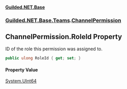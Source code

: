 #### [Guilded.NET.Base](Guilded_NET_Base.md 'Guilded.NET.Base')
### [Guilded.NET.Base.Teams](Guilded_NET_Base.md#Guilded_NET_Base_Teams 'Guilded.NET.Base.Teams').[ChannelPermission](ChannelPermission.md 'Guilded.NET.Base.Teams.ChannelPermission')
## ChannelPermission.RoleId Property
ID of the role this permission was assigned to.  
```csharp
public ulong RoleId { get; set; }
```
#### Property Value
[System.UInt64](https://docs.microsoft.com/en-us/dotnet/api/System.UInt64 'System.UInt64')
